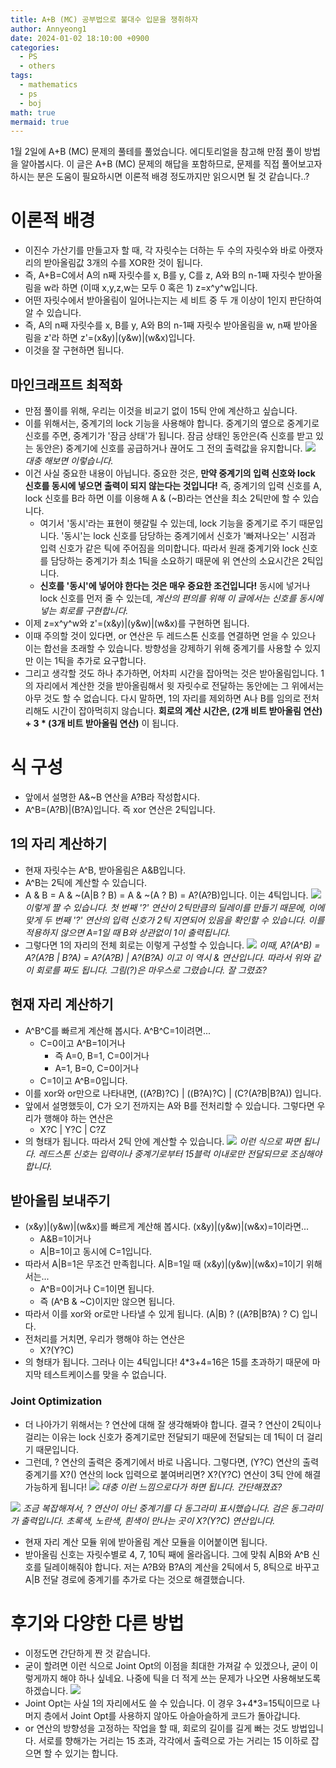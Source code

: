 ```yaml
---
title: A+B (MC) 공부법으로 불대수 입문을 쟁취하자
author: Annyeong1
date: 2024-01-02 18:10:00 +0900
categories:
  - PS
  - others
tags:
  - mathematics
  - ps
  - boj
math: true
mermaid: true
---
```

1월 2일에 A+B (MC) 문제의 풀테를 풀었습니다. 에디토리얼을 참고해 만점 풀이 방법을 알아봅시다. 이 글은 A+B (MC) 문제의 해답을 포함하므로, 문제를 직접 풀어보고자 하시는 분은 도움이 필요하시면 이론적 배경 정도까지만 읽으시면 될 것 같습니다..?

# 이론적 배경
- 이진수 가산기를 만들고자 할 때, 각 자릿수는 더하는 두 수의 자릿수와 바로 아랫자리의 받아올림값 3개의 수를 XOR한 것이 됩니다.
- 즉, A+B=C에서 A의 n째 자릿수를 x, B를 y, C를 z, A와 B의 n-1째 자릿수 받아올림을 w라 하면 (이때 x,y,z,w는 모두 0 혹은 1) z=x^y^w입니다.
- 어떤 자릿수에서 받아올림이 일어나는지는 세 비트 중 두 개 이상이 1인지 판단하여 알 수 있습니다.
- 즉,  A의 n째 자릿수를 x, B를 y, A와 B의 n-1째 자릿수 받아올림을 w, n째 받아올림을 z'라 하면 z'=(x&y)\|(y&w)\|(w&x)입니다.
- 이것을 잘 구현하면 됩니다.

## 마인크래프트 최적화
- 만점 풀이를 위해, 우리는 이것을 비교기 없이 15틱 안에 계산하고 싶습니다.
- 이를 위해서는, 중계기의 lock 기능을 사용해야 합니다. 중계기의 옆으로 중계기로 신호를 주면, 중계기가 '잠금 상태'가 됩니다. 잠금 상태인 동안은(즉 신호를 받고 있는 동안은) 중계기에 신호를 공급하거나 끊어도 그 전의 출력값을 유지합니다.
![](https://cdn.discordapp.com/attachments/1061109708481642549/1191638479617134682/image.png?ex=65a62ad1&is=6593b5d1&hm=d2e9b7ad0bcdf5bb2f6e6b44753606dcd09e782c2d2fd5a4ca39b4f5ebde6534&)
*대충 해보면 이렇습니다.*
- 이건 사실 중요한 내용이 아닙니다. 중요한 것은, **만약 중계기의 입력 신호와 lock 신호를 동시에 넣으면 출력이 되지 않는다는 것입니다!** 즉, 중계기의 입력 신호를 A, lock 신호를 B라 하면 이를 이용해 A & (~B)라는 연산을 최소 2틱만에 할 수 있습니다.
	- 여기서 '동시'라는 표현이 헷갈릴 수 있는데, lock 기능을 중계기로 주기 때문입니다. '동시'는 lock 신호를 담당하는 중계기에서 신호가 '빠져나오는' 시점과 입력 신호가 같은 틱에 주어짐을 의미합니다. 따라서 원래 중계기와 lock 신호를 담당하는 중계기가 최소 1틱을 소요하기 때문에 위 연산의 소요시간은 2틱입니다.
	- **신호를 '동시'에 넣어야 한다는 것은 매우 중요한 조건입니다!** 동시에 넣거나 lock 신호를 먼저 줄 수 있는데, *계산의 편의를 위해 이 글에서는 신호를 동시에 넣는 회로를 구현합니다.*
- 이제 z=x^y^w와 z'=(x&y)\|(y&w)\|(w&x)를 구현하면 됩니다.
- 이때 주의할 것이 있다면, or 연산은 두 레드스톤 신호를 연결하면 얻을 수 있으나 이는 합선을 초래할 수 있습니다. 방향성을 강제하기 위해 중계기를 사용할 수 있지만 이는 1틱을 추가로 요구합니다.
- 그리고 생각할 것도 하나 추가하면, 어차피 시간을 잡아먹는 것은 받아올림입니다. 1의 자리에서 계산한 것을 받아올림해서 윗 자릿수로 전달하는 동안에는 그 위에서는 아무 것도 할 수 없습니다. 다시 말하면, 1의 자리를 제외하면 A나 B를 임의로 전처리해도 시간이 잡아먹히지 않습니다. **회로의 계산 시간은, (2개 비트 받아올림 연산) + 3 * (3개 비트 받아올림 연산)** 이 됩니다.

# 식 구성
- 앞에서 설명한 A&~B 연산을 A?B라 작성합시다.
- A^B=(A?B)|(B?A)입니다. 즉 xor 연산은 2틱입니다.
## 1의 자리 계산하기
- 현재 자릿수는 A^B, 받아올림은 A&B입니다.
- A^B는 2틱에 계산할 수 있습니다.
- A & B = A & ~(A\|B ? B) = A & ~(A ? B) = A?(A?B)입니다. 이는 4틱입니다.
![](https://cdn.discordapp.com/attachments/1061109708481642549/1191638681535131659/image.png?ex=65a62b01&is=6593b601&hm=55a61078b75b8fe1a1d50523d6714e5ca10ece35a8a78dbf591ed0a680065267&)
*이렇게 짤 수 있습니다. 첫 번째 '?' 연산이 2틱만큼의 딜레이를 만들기 때문에, 이에 맞게 두 번째 '?' 연산의 입력 신호가 2틱 지연되어 있음을 확인할 수 있습니다. 이를 적용하지 않으면 A=1일 때 B와 상관없이 1이 출력됩니다.*
- 그렇다면 1의 자리의 전체 회로는 이렇게 구성할 수 있습니다.
![](https://cdn.discordapp.com/attachments/1061109708481642549/1191641112482422925/image.png?ex=65a62d44&is=6593b844&hm=889db2e3d63329f5fd3ef91c837a6c90c090a57eb51144e080d6c65060b26924&)
*이때, A?(A^B) = A?(A?B \| B?A) = A?(A?B) \| A?(B?A) 이고 이 역시 & 연산입니다. 따라서 위와 같이 회로를 짜도 됩니다. 그림(?)은 마우스로 그렸습니다. 잘 그렸죠?*
## 현재 자리 계산하기
- A^B^C를 빠르게 계산해 봅시다. A^B^C=1이려면...
	- C=0이고 A^B=1이거나
		- 즉 A=0, B=1, C=0이거나
		- A=1, B=0, C=0이거나
	- C=1이고 A^B=0입니다.
- 이를 xor와 or만으로 나타내면, ((A?B)?C) \| ((B?A)?C) \| (C?(A?B\|B?A)) 입니다.
- 앞에서 설명했듯이, C가 오기 전까지는 A와 B를 전처리할 수 있습니다. 그렇다면 우리가 행해야 하는 연산은
	- X?C \| Y?C \| C?Z
- 의 형태가 됩니다. 따라서 2틱 안에 계산할 수 있습니다.
![](https://cdn.discordapp.com/attachments/1061109708481642549/1191646217881526352/image.png?ex=65a63206&is=6593bd06&hm=eb25cb041fed66242a142ff8df8f6180308f7603dbfd2a2f25782dfacc017e49&)
*이런 식으로 짜면 됩니다. 레드스톤 신호는 입력이나 중계기로부터 15블럭 이내로만 전달되므로 조심해야 합니다.*
## 받아올림 보내주기
- (x&y)\|(y&w)\|(w&x)를 빠르게 계산해 봅시다. (x&y)\|(y&w)\|(w&x)=1이라면...
	- A&B=1이거나
	- A\|B=1이고 동시에 C=1입니다.
- 따라서 A\|B=1은 무조건 만족힙니다. A\|B=1일 때 (x&y)\|(y&w)\|(w&x)=1이기 위해서는...
	- A^B=0이거나 C=1이면 됩니다.
	- 즉 (A^B & ~C)이지만 않으면 됩니다.
- 따라서 이를 xor와 or로만 나타낼 수 있게 됩니다. (A\|B) ? ((A?B\|B?A) ? C) 입니다.
- 전처리를 거치면, 우리가 행해야 하는 연산은
	- X?(Y?C)
- 의 형태가 됩니다. 그러나 이는 4틱입니다! 4\*3+4=16은 15를 초과하기 때문에 마지막 테스트케이스를 맞을 수 없습니다.
### Joint Optimization
- 더 나아가기 위해서는 ? 연산에 대해 잘 생각해봐야 합니다. 결국 ? 연산이 2틱이나 걸리는 이유는 lock 신호가 중계기로만 전달되기 때문에 전달되는 데 1틱이 더 걸리기 때문입니다.
- 그런데, ? 연산의 출력은 중계기에서 바로 나옵니다. 그렇다면, (Y?C) 연산의 출력 중계기를 X?() 연산의 lock 입력으로 붙여버리면? X?(Y?C) 연산이 3틱 안에 해결 가능하게 됩니다!
![](https://cdn.discordapp.com/attachments/1061109708481642549/1191653100122021908/image.png?ex=65a6386e&is=6593c36e&hm=22304de3255054333137c2fe36beed94fb9a26b95e4ab969e430a6cb84cbd9fd&)
*대충 이런 느낌으로다가 하면 됩니다. 간단해졌죠?*

![](https://cdn.discordapp.com/attachments/1061109708481642549/1191650135327903774/image.png?ex=65a635ac&is=6593c0ac&hm=e71a8038b55577dfdef8a913cc0d073f1262951943280a70965a941c75a3140a&)
*조금 복잡해져서, ? 연산이 아닌 중계기를 다 동그라미 표시했습니다. 검은 동그라미가 출력입니다. 초록색, 노란색, 흰색이 만나는 곳이 X?(Y?C) 연산입니다.*

- 현재 자리 계산 모듈 위에 받아올림 계산 모듈을 이어붙이면 됩니다.
- 받아올림 신호는 자릿수별로 4, 7, 10틱 째에 올라옵니다. 그에 맞춰 A|B와 A^B 신호를 딜레이해줘야 합니다. 저는 A?B와 B?A의 계산을 2틱에서 5, 8틱으로 바꾸고 A\|B 전달 경로에 중계기를 추가로 다는 것으로 해결했습니다.

# 후기와 다양한 다른 방법
- 이정도면 간단하게 짠 것 같습니다.
- 굳이 할려면 이런 식으로 Joint Opt의 이점을 최대한 가져갈 수 있겠으나, 굳이 이렇게까지 해야 하나 싶네요. 나중에 틱을 더 적게 쓰는 문제가 나오면 사용해보도록 하겠습니다. ![](https://cdn.discordapp.com/attachments/1061109708481642549/1191657038422482966/image.png?ex=65a63c19&is=6593c719&hm=23595e2f18f6fdce4cbfe9134d8616facc979c8e85924a92bdc5d26ba3848619&)
- Joint Opt는 사실 1의 자리에서도 쓸 수 있습니다. 이 경우 3+4\*3=15틱이므로 나머지 층에서 Joint Opt를 사용하지 않아도 아슬아슬하게 코드가 돌아갑니다.
- or 연산의 방향성을 고정하는 작업을 할 때, 회로의 길이를 길게 빠는 것도 방법입니다. 서로를 향해가는 거리는 15 초과, 각각에서 출력으로 가는 거리는 15 이하로 잡으면 할 수 있기는 합니다.

